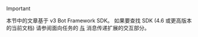 > [!Important]
> 本节中的文章基于 v3 Bot Framework SDK。 如果要查找 SDK (4.6 或更高版本的当前文档) 请参阅面向任务的 [与](~/messaging-extensions/what-are-messaging-extensions.md) 消息传递扩展的交互部分。

